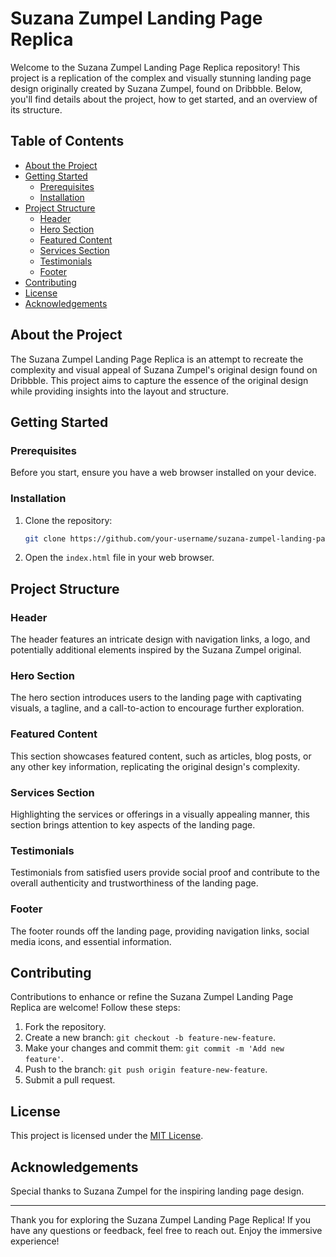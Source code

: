 # Suzana Zumpel Landing Page Replica

Welcome to the Suzana Zumpel Landing Page Replica repository! This project is a replication of the complex and visually stunning landing page design originally created by Suzana Zumpel, found on Dribbble. Below, you'll find details about the project, how to get started, and an overview of its structure.

## Table of Contents

- [About the Project](#about-the-project)
- [Getting Started](#getting-started)
    - [Prerequisites](#prerequisites)
    - [Installation](#installation)
- [Project Structure](#project-structure)
    - [Header](#header)
    - [Hero Section](#hero-section)
    - [Featured Content](#featured-content)
    - [Services Section](#services-section)
    - [Testimonials](#testimonials)
    - [Footer](#footer)
- [Contributing](#contributing)
- [License](#license)
- [Acknowledgements](#acknowledgements)

## About the Project

The Suzana Zumpel Landing Page Replica is an attempt to recreate the complexity and visual appeal of Suzana Zumpel's original design found on Dribbble. This project aims to capture the essence of the original design while providing insights into the layout and structure.

## Getting Started

### Prerequisites

Before you start, ensure you have a web browser installed on your device.

### Installation

1. Clone the repository:

    ```bash
    git clone https://github.com/your-username/suzana-zumpel-landing-page-replica.git
    ```

2. Open the `index.html` file in your web browser.

## Project Structure

### Header

The header features an intricate design with navigation links, a logo, and potentially additional elements inspired by the Suzana Zumpel original.

### Hero Section

The hero section introduces users to the landing page with captivating visuals, a tagline, and a call-to-action to encourage further exploration.

### Featured Content

This section showcases featured content, such as articles, blog posts, or any other key information, replicating the original design's complexity.

### Services Section

Highlighting the services or offerings in a visually appealing manner, this section brings attention to key aspects of the landing page.

### Testimonials

Testimonials from satisfied users provide social proof and contribute to the overall authenticity and trustworthiness of the landing page.

### Footer

The footer rounds off the landing page, providing navigation links, social media icons, and essential information.

## Contributing

Contributions to enhance or refine the Suzana Zumpel Landing Page Replica are welcome! Follow these steps:

1. Fork the repository.
2. Create a new branch: `git checkout -b feature-new-feature`.
3. Make your changes and commit them: `git commit -m 'Add new feature'`.
4. Push to the branch: `git push origin feature-new-feature`.
5. Submit a pull request.

## License

This project is licensed under the [MIT License](LICENSE).

## Acknowledgements

Special thanks to Suzana Zumpel for the inspiring landing page design.

---

Thank you for exploring the Suzana Zumpel Landing Page Replica! If you have any questions or feedback, feel free to reach out. Enjoy the immersive experience!
